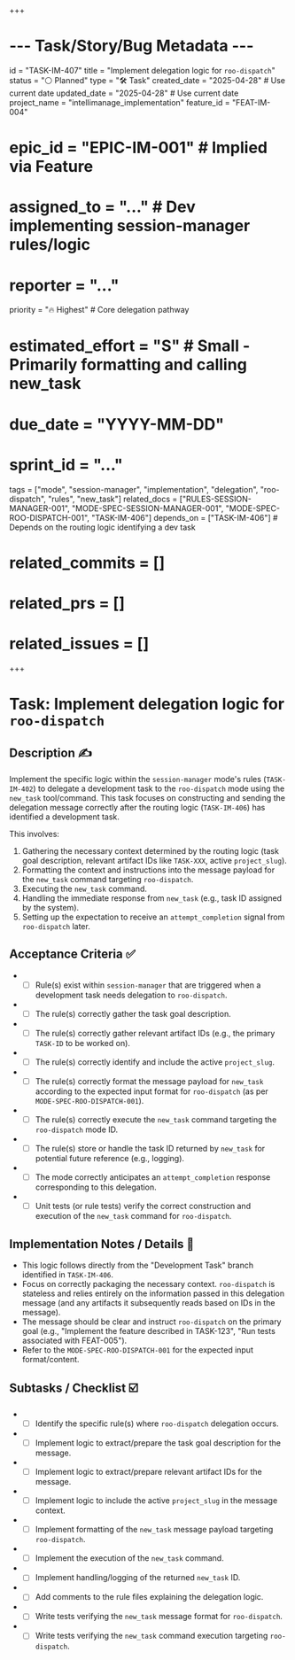 +++
# --- Task/Story/Bug Metadata ---
id = "TASK-IM-407"
title = "Implement delegation logic for `roo-dispatch`"
status = "⚪️ Planned"
type = "🛠️ Task"
created_date = "2025-04-28" # Use current date
updated_date = "2025-04-28" # Use current date
project_name = "intellimanage_implementation"
feature_id = "FEAT-IM-004"
# epic_id = "EPIC-IM-001" # Implied via Feature
# assigned_to = "..." # Dev implementing session-manager rules/logic
# reporter = "..."
priority = "🔥 Highest" # Core delegation pathway
# estimated_effort = "S" # Small - Primarily formatting and calling new_task
# due_date = "YYYY-MM-DD"
# sprint_id = "..."
tags = ["mode", "session-manager", "implementation", "delegation", "roo-dispatch", "rules", "new_task"]
related_docs = ["RULES-SESSION-MANAGER-001", "MODE-SPEC-SESSION-MANAGER-001", "MODE-SPEC-ROO-DISPATCH-001", "TASK-IM-406"]
depends_on = ["TASK-IM-406"] # Depends on the routing logic identifying a dev task
# related_commits = []
# related_prs = []
# related_issues = []
+++

# Task: Implement delegation logic for `roo-dispatch`

## Description ✍️

Implement the specific logic within the `session-manager` mode's rules (`TASK-IM-402`) to delegate a development task to the `roo-dispatch` mode using the `new_task` tool/command. This task focuses on constructing and sending the delegation message correctly after the routing logic (`TASK-IM-406`) has identified a development task.

This involves:
1.  Gathering the necessary context determined by the routing logic (task goal description, relevant artifact IDs like `TASK-XXX`, active `project_slug`).
2.  Formatting the context and instructions into the message payload for the `new_task` command targeting `roo-dispatch`.
3.  Executing the `new_task` command.
4.  Handling the immediate response from `new_task` (e.g., task ID assigned by the system).
5.  Setting up the expectation to receive an `attempt_completion` signal from `roo-dispatch` later.

## Acceptance Criteria ✅

*   - [ ] Rule(s) exist within `session-manager` that are triggered when a development task needs delegation to `roo-dispatch`.
*   - [ ] The rule(s) correctly gather the task goal description.
*   - [ ] The rule(s) correctly gather relevant artifact IDs (e.g., the primary `TASK-ID` to be worked on).
*   - [ ] The rule(s) correctly identify and include the active `project_slug`.
*   - [ ] The rule(s) correctly format the message payload for `new_task` according to the expected input format for `roo-dispatch` (as per `MODE-SPEC-ROO-DISPATCH-001`).
*   - [ ] The rule(s) correctly execute the `new_task` command targeting the `roo-dispatch` mode ID.
*   - [ ] The rule(s) store or handle the task ID returned by `new_task` for potential future reference (e.g., logging).
*   - [ ] The mode correctly anticipates an `attempt_completion` response corresponding to this delegation.
*   - [ ] Unit tests (or rule tests) verify the correct construction and execution of the `new_task` command for `roo-dispatch`.

## Implementation Notes / Details 📝

*   This logic follows directly from the "Development Task" branch identified in `TASK-IM-406`.
*   Focus on correctly packaging the necessary context. `roo-dispatch` is stateless and relies entirely on the information passed in this delegation message (and any artifacts it subsequently reads based on IDs in the message).
*   The message should be clear and instruct `roo-dispatch` on the primary goal (e.g., "Implement the feature described in TASK-123", "Run tests associated with FEAT-005").
*   Refer to the `MODE-SPEC-ROO-DISPATCH-001` for the expected input format/content.

## Subtasks / Checklist ☑️

*   - [ ] Identify the specific rule(s) where `roo-dispatch` delegation occurs.
*   - [ ] Implement logic to extract/prepare the task goal description for the message.
*   - [ ] Implement logic to extract/prepare relevant artifact IDs for the message.
*   - [ ] Implement logic to include the active `project_slug` in the message context.
*   - [ ] Implement formatting of the `new_task` message payload targeting `roo-dispatch`.
*   - [ ] Implement the execution of the `new_task` command.
*   - [ ] Implement handling/logging of the returned `new_task` ID.
*   - [ ] Add comments to the rule files explaining the delegation logic.
*   - [ ] Write tests verifying the `new_task` message format for `roo-dispatch`.
*   - [ ] Write tests verifying the `new_task` command execution targeting `roo-dispatch`.